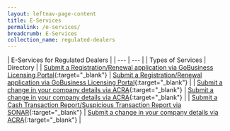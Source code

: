 ```yaml
---
layout: leftnav-page-content
title: E-Services
permalink: /e-services/
breadcrumb: E-Services
collection_name: regulated-dealers
---
```


| E-Services for Regulated Dealers |
| --- | --- |
| Types of Services | Directory | 
| <a href="https://www.gobusiness.gov.sg/licences">Submit a Registration/Renewal application via GoBusiness Licensing Portal</a>{:target="_blank"} | <a href="https://www.gobusiness.gov.sg/licences">Submit a Registration/Renewal application via GoBusiness Licensing Portal</a>{:target="_blank"} |
| <a href="https://www.bizfile.gov.sg">Submit a change in your company details via ACRA</a>{:target="_blank"} | <a href="https://www.bizfile.gov.sg">Submit a change in your company details via ACRA</a>{:target="_blank"} |
| <a href="https://www.police.gov.sg/sonar">Submit a Cash Transaction Report/Suspicious Transaction Report via SONAR</a>{:target="_blank"} | <a href="https://www.bizfile.gov.sg">Submit a change in your company details via ACRA</a>{:target="_blank"} | 
